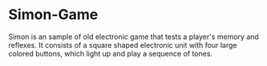 # Simon-Game
Simon is an sample of old electronic game that tests a player's memory and reflexes. It consists of a square shaped electronic unit with four large colored buttons, which light up and play a sequence of tones. 
